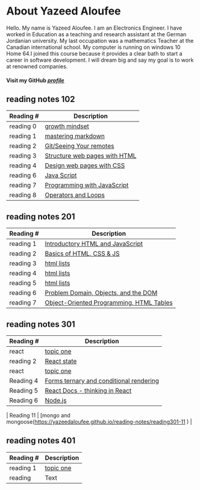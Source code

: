 # About Yazeed Aloufee  
Hello. My name is Yazeed Aloufee. I am an Electronics Engineer. I have worked in Education as a teaching and research assistant at the German Jordanian university. My last occupation was a mathematics Teacher at the Canadian international school. My computer is running on windows 10 Home 64.I joined this course because it provides a clear bath to start a career in software development. I will dream big and say my goal is to work at renowned companies.

#### Visit my GitHub [***profile***](https://github.com/yazeedaloufee)

## reading notes 102

| Reading #      | Description |
| ----------- | ----------- |
| reading 0     | [growth mindset](https://yazeedaloufee.github.io/reading-notes/reading01 )      |
| reading 1   | [mastering markdown](https://yazeedaloufee.github.io/reading-notes/reading) 
| reading 2   | [Git/Seeing Your remotes](https://yazeedaloufee.github.io/reading-notes/reading02)| 
| reading 3     | [Structure web pages with HTML](https://yazeedaloufee.github.io/reading-notes/reading03) |
| reading 4     | [Design web pages with CSS](https://yazeedaloufee.github.io/reading-notes/reading04 )|
| reading 6    | [Java Script](https://yazeedaloufee.github.io/reading-notes/reading05 )|
| reading 7    | [Programming with JavaScript](https://yazeedaloufee.github.io/reading-notes/reading06 )|
| reading 8    | [Operators and Loops](https://yazeedaloufee.github.io/reading-notes/reading06 )|

## reading notes 201

| Reading #   | Description |
| ------------| ----------- |
| reading 1   | [Introductory HTML and JavaScript](https://yazeedaloufee.github.io/reading-notes/reading201-01 )      |
| reading 2    | [Basics of HTML, CSS & JS](https://yazeedaloufee.github.io/reading-notes/reading201-02 )|
| reading 3    | [html lists](https://yazeedaloufee.github.io/reading-notes/reading201-03 )|
| reading 4    | [html lists](https://yazeedaloufee.github.io/reading-notes/reading201-04 )|
| reading 5    | [html lists](https://yazeedaloufee.github.io/reading-notes/reading201-05 )|
| reading 6    | [ Problem Domain, Objects, and the DOM](https://yazeedaloufee.github.io/reading-notes/reading201-06 )|
| reading 7    | [ Object-Oriented Programming, HTML Tables](https://yazeedaloufee.github.io/reading-notes/reading201-07 )|

## reading notes 301

| Reading #      | Description |
| ------------| ----------- |
| react      | [topic one](https://yazeedaloufee.github.io/reading-notes/reading301-01 )      |
| reading 2   | [React state](https://yazeedaloufee.github.io/reading-notes/reading301-02 )     |
| react      | [topic one](https://yazeedaloufee.github.io/reading-notes/reading301-01 )      |
| Reading 4    | [Forms ternary and conditional rendering](https://yazeedaloufee.github.io/reading-notes/reading301-04 )      |
| Reading 5    | [React Docs - thinking in React](https://yazeedaloufee.github.io/reading-notes/reading301-05 )      |
| Reading 6    | [Node.js](https://yazeedaloufee.github.io/reading-notes/reading301-06 )      |

| Reading 11   | [mongo and mongoose(https://yazeedaloufee.github.io/reading-notes/reading301-11 )      |


## reading notes 401

| Reading #      | Description |
| ------------| ----------- |
| reading 1      | [topic one](https://yazeedaloufee.github.io/reading-notes/reading201-01 )      |
| reading   | Text        |

